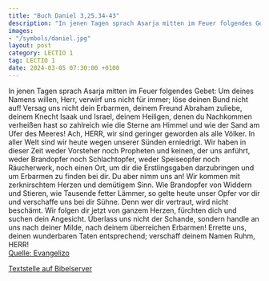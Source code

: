 ```yaml
---
title: "Buch Daniel 3,25.34-43"
description: "In jenen Tagen sprach Asarja mitten im Feuer folgendes Gebet: Um deines Namens willen, Herr, verwirf uns nicht für immer; löse deinen Bund nicht auf! Versag uns nicht dein Erbarmen, deinem Freund Abraham zuliebe, deinem Knecht Isaak und Israel, deinem Heiligen, denen du Nachkomme...."
images:
- "/symbols/daniel.jpg"
layout: post
category: LECTIO 1
tag: LECTIO 1
date: 2024-03-05 07:30:00 +0100
---
```

In jenen Tagen sprach Asarja mitten im Feuer folgendes Gebet:
Um deines Namens willen, Herr, verwirf uns nicht für immer; löse deinen Bund nicht auf!
Versag uns nicht dein Erbarmen, deinem Freund Abraham zuliebe, deinem Knecht Isaak und Israel, deinem Heiligen,
denen du Nachkommen verheißen hast so zahlreich wie die Sterne am Himmel und wie der Sand am Ufer des Meeres!
Ach, HERR, wir sind geringer geworden als alle Völker.<!--more--> In aller Welt sind wir heute wegen unserer Sünden erniedrigt.
Wir haben in dieser Zeit weder Vorsteher noch Propheten und keinen, der uns anführt, weder Brandopfer noch Schlachtopfer, weder Speiseopfer noch Räucherwerk, noch einen Ort, um dir die Erstlingsgaben darzubringen und um Erbarmen zu finden bei dir.
Du aber nimm uns an! Wir kommen mit zerknirschtem Herzen und demütigem Sinn.
Wie Brandopfer von Widdern und Stieren, wie Tausende fetter Lämmer, so gelte heute unser Opfer vor dir und verschaffe uns bei dir Sühne. Denn wer dir vertraut, wird nicht beschämt.
Wir folgen dir jetzt von ganzem Herzen, fürchten dich und suchen dein Angesicht.
Überlass uns nicht der Schande, sondern handle an uns nach deiner Milde, nach deinem überreichen Erbarmen!
Errette uns, deinen wunderbaren Taten entsprechend; verschaff deinem Namen Ruhm, HERR!<br>
[Quelle: Evangelizo](https://evangeliumtagfuertag.org/DE/gospel)

[Textstelle auf Bibelserver](https://www.bibleserver.com/EU/Daniel3,25.34-43)
